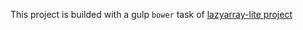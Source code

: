 This project is builded with a gulp `bower` task of [lazyarray-lite project](https://github.com/xgbuils/lazyarray-lite)